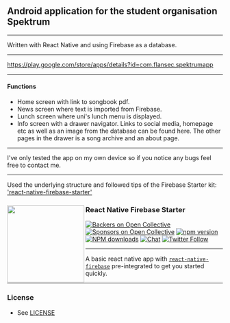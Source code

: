 ## Android application for the student organisation Spektrum

---

Written with React Native and using Firebase as a database.

---

https://play.google.com/store/apps/details?id=com.flansec.spektrumapp

---

#### Functions

- Home screen with link to songbook pdf.
- News screen where text is imported from Firebase.
- Lunch screen where uni's lunch menu is displayed.
- Info screen with a drawer navigator. Links to social media, homepage etc as well as an image from the database can be found here. The other pages in the drawer is a song archive and an about page.

---

I've only tested the app on my own device so if you notice any bugs feel free to contact me.

---

Used the underlying structure and followed tips of the Firebase Starter kit: ['react-native-firebase-starter'](https://github.com/invertase/react-native-firebase-starter.git)

### React Native Firebase Starter<a href="https://invertase.io/oss/react-native-firebase"><img align="left" src="https://i.imgur.com/JIyBtKW.png" width="180px"></a>

[![Backers on Open Collective](https://opencollective.com/react-native-firebase/backers/badge.svg)](#backers)
[![Sponsors on Open Collective](https://opencollective.com/react-native-firebase/sponsors/badge.svg)](#sponsors)
[![npm version](https://img.shields.io/npm/v/react-native-firebase.svg?style=flat-square)](https://www.npmjs.com/package/react-native-firebase)
[![NPM downloads](https://img.shields.io/npm/dm/react-native-firebase.svg?style=flat-square)](https://www.npmjs.com/package/react-native-firebase)
[![Chat](https://img.shields.io/badge/chat-on%20discord-7289da.svg?style=flat-square)](https://discord.gg/C9aK28N)
[![Twitter Follow](https://img.shields.io/twitter/follow/rnfirebase.svg?style=social&label=Follow)](https://twitter.com/rnfirebase)

---

A basic react native app with [`react-native-firebase`](https://github.com/invertase/react-native-firebase) pre-integrated  to get you started quickly.

---

### License

- See [LICENSE](/LICENSE)
